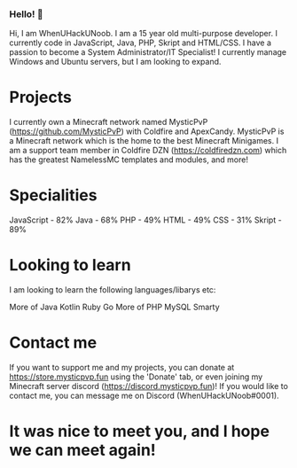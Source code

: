 ### Hello! 👋

Hi, I am WhenUHackUNoob. I am a 15 year old multi-purpose developer. I currently code in JavaScript, Java, PHP, Skript and HTML/CSS. I have a passion to become a System Administrator/IT Specialist! I currently manage Windows and Ubuntu servers, but I am looking to expand.

# Projects

I currently own a Minecraft network named MysticPvP (https://github.com/MysticPvP) with Coldfire and ApexCandy. MysticPvP is a Minecraft network which is the home to the best Minecraft Minigames.
I am a support team member in Coldfire DZN (https://coldfiredzn.com) which has the greatest NamelessMC templates and modules, and more!

# Specialities

JavaScript - 82%
Java - 68%
PHP - 49%
HTML - 49%
CSS - 31%
Skript - 89%

# Looking to learn

I am looking to learn the following languages/libarys etc:

More of Java
Kotlin
Ruby
Go
More of PHP
MySQL
Smarty

# Contact me

If you want to support me and my projects, you can donate at https://store.mysticpvp.fun using the 'Donate' tab, or even joining my Minecraft server discord (https://discord.mysticpvp.fun)! If you would like to contact me, you can message me on Discord (WhenUHackUNoob#0001).

# It was nice to meet you, and I hope we can meet again!
